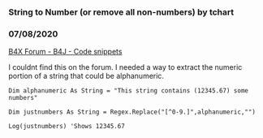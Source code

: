 ### String to Number (or remove all non-numbers) by tchart
### 07/08/2020
[B4X Forum - B4J - Code snippets](https://www.b4x.com/android/forum/threads/119952/)

I couldnt find this on the forum. I needed a way to extract the numeric portion of a string that could be alphanumeric.  
  

```B4X
Dim alphanumeric As String = "This string contains (12345.67) some numbers"  
  
Dim justnumbers As String = Regex.Replace("[^0-9.]",alphanumeric,"")  
  
Log(justnumbers) 'Shows 12345.67
```
